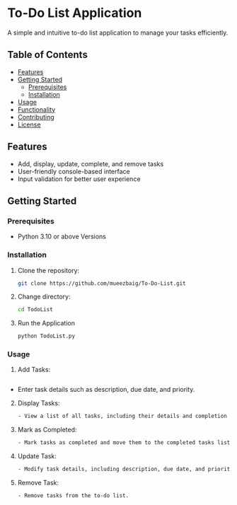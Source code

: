 # **To-Do List Application**
A simple and intuitive to-do list application to manage your tasks efficiently.

## Table of Contents

- [Features](#features)
- [Getting Started](#getting-started)
  - [Prerequisites](#prerequisites)
  - [Installation](#installation)
- [Usage](#usage)
- [Functionality](#functionality)
- [Contributing](#contributing)
- [License](#license)

## Features

- Add, display, update, complete, and remove tasks
- User-friendly console-based interface
- Input validation for better user experience

## Getting Started

### Prerequisites

- Python 3.10 or above Versions

### Installation

1. Clone the repository:

   ```bash
   git clone https://github.com/mueezbaig/To-Do-List.git

2. Change directory:
   ```bash
   cd TodoList

3. Run the Application
    ```bash
    python TodoList.py

### Usage

1. Add Tasks:
    ```bash
  - Enter task details such as description, due date, and priority.

2. Display Tasks:
    ```bash
   - View a list of all tasks, including their details and completion status.
3. Mark as Completed:
    ```bash
    - Mark tasks as completed and move them to the completed tasks list.

4. Update Task:
     ```bash
     - Modify task details, including description, due date, and priority.
5. Remove Task:
     ```bash
    - Remove tasks from the to-do list.


    
